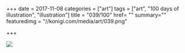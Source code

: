 +++
date = 2017-11-08
categories = ["art"]
tags = ["art", "100 days of illustration", "illustration"]
title = "039/100"
href= ""
summary=""
featuredimg = "//konigi.com/media/art/039.png"

+++

<img src="//konigi.com/media/art/039.png" />
